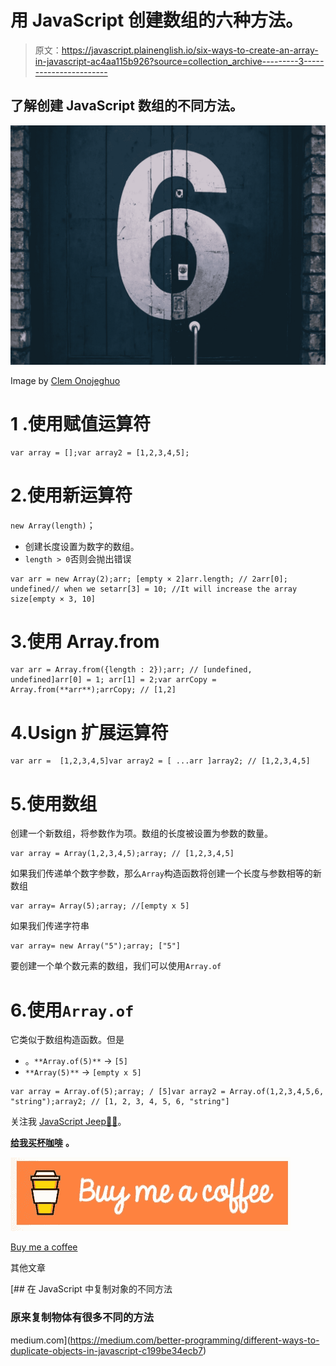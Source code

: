 # 用 JavaScript 创建数组的六种方法。

> 原文：<https://javascript.plainenglish.io/six-ways-to-create-an-array-in-javascript-ac4aa115b926?source=collection_archive---------3----------------------->

## 了解创建 JavaScript 数组的不同方法。

![](img/99fd2d210b9b9534c6f7935d00c69b5d.png)

Image by [Clem Onojeghuo](https://unsplash.com/@clemono2?utm_source=unsplash&utm_medium=referral&utm_content=creditCopyText)

# 1 .使用赋值运算符

```
var array = [];var array2 = [1,2,3,4,5];
```

# 2.使用新运算符

`new Array(length)`；

*   创建长度设置为数字的数组。
*   `length > 0`否则会抛出错误

```
var arr = new Array(2);arr; [empty × 2]arr.length; // 2arr[0]; undefined// when we setarr[3] = 10; //It will increase the array size[empty × 3, 10]
```

# 3.使用 Array.from

```
var arr = Array.from({length : 2});arr; // [undefined, undefined]arr[0] = 1; arr[1] = 2;var arrCopy = Array.from(**arr**);arrCopy; // [1,2]
```

# 4.Usign 扩展运算符

```
var arr =  [1,2,3,4,5]var array2 = [ ...arr ]array2; // [1,2,3,4,5]
```

# 5.使用数组

创建一个新数组，将参数作为项。数组的长度被设置为参数的数量。

```
var array = Array(1,2,3,4,5);array; // [1,2,3,4,5]
```

如果我们传递单个数字参数，那么`Array`构造函数将创建一个长度与参数相等的新数组

```
var array= Array(5);array; //[empty x 5]
```

如果我们传递字符串

```
var array= new Array("5");array; ["5"]
```

要创建一个单个数元素的数组，我们可以使用`Array.of`

# 6.使用`Array.of`

它类似于数组构造函数。但是

*   。`**Array.of(5)**` → `[5]`
*   `**Array(5)**` → `[empty x 5]`

```
var array = Array.of(5);array; / [5]var array2 = Array.of(1,2,3,4,5,6, "string");array2; // [1, 2, 3, 4, 5, 6, "string"]
```

关注我 [JavaScript Jeep🚙💨](https://medium.com/u/f9ffc26e7e69?source=post_page-----98efbae5e8aa----------------------)。

[**给我买杯咖啡**](https://www.buymeacoffee.com/Jagathish) **。**

![](img/4801d26feab82d129fa9b1b840f89569.png)

[Buy me a coffee](https://www.buymeacoffee.com/Jagathish)

其他文章

[](https://medium.com/better-programming/different-ways-to-duplicate-objects-in-javascript-c199be34ecb7) [## 在 JavaScript 中复制对象的不同方法

### 原来复制物体有很多不同的方法

medium.com](https://medium.com/better-programming/different-ways-to-duplicate-objects-in-javascript-c199be34ecb7)